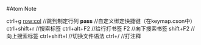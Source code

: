 #Atom Note

ctrl+g <row:col> //跳到制定行列
**pass** //自定义绑定快捷键（在keymap.cson中）
ctrl+shift+r //搜索标签
ctrl+alt+F2 //给行打书签
F2 //向下搜索书签
shift+F2 //向上搜索标签
ctrl+shift+l //切换文件语法
ctrl+/ //打注释
